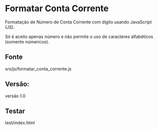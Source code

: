# Formatar Conta Corrente

Formatação de Número de Conta Corrente com dígito usando JavaScript (JS).

Só é aceito apenas número e não permite o uso de caracteres alfabéticos (somente númericos).

## Fonte

srs/js/formatar_conta_corrente.js

## Versão:

versão 1.0

## Testar

test/index.html
